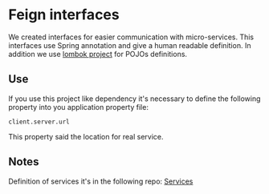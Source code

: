 # Feign interfaces
We created interfaces for easier communication with micro-services. This interfaces use Spring annotation and give 
a human readable definition. In addition we use [lombok project](https://projectlombok.org) for POJOs definitions.

## Use
If you use this project like dependency it's necessary to define the following property into you application property
 file:
```
client.server.url
```
This property said the location for real service.
## Notes
Definition of services it's in the following repo: [Services](https://github.com/ustari28/eureka-client-services)
